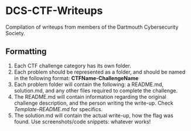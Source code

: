 # DCS-CTF-Writeups
Compilation of writeups from members of the Dartmouth Cybersecurity Society.

## Formatting
1. Each CTF challenge category has its own folder.
2. Each problem should be represented as a folder, and should be named in the following format: **CTFName-ChallengeName** 
3. Each problem folder will contain the following: a README.md, solution.md, and any other files required to complete the challenge.
4. The README.md will contain information regarding the original challenge description, and the person writing the write-up. Check *Template-README.md* for specifics.
5. The solution.md will contain the actual write-up, how the flag was found. Use screenshots/code snippets: whatever works!





